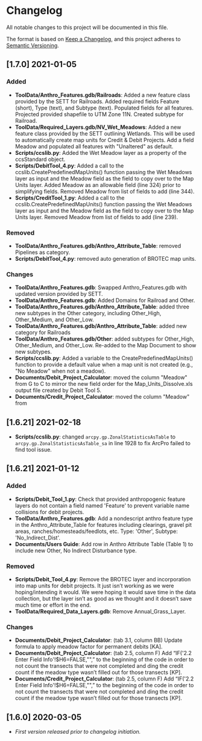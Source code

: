 # Changelog
All notable changes to this project will be documented in this file.

The format is based on [Keep a Changelog](https://keepachangelog.com/en/1.0.0/), and this project adheres to [Semantic Versioning](https://semver.org/spec/v2.0.0.html).

## [1.7.0] 2021-01-05

### Added

* **ToolData/Anthro_Features.gdb/Railroads**: Added a new feature class provided by the SETT for Railroads. Added required fields Feature (short), Type (text), and Subtype (text). Populated fields for all features. Projected provided shapefile to UTM Zone 11N. Created subtype for Railroad. 
* **ToolData/Required_Layers.gdb/NV_Wet_Meadows**: Added a new feature class provided by the SETT outlining Wetlands. This will be used to automatically create map units for Credit & Debit Projects. Add a field Meadow and populated all features with "Unaltered" as default.
* **Scripts/ccslib.py**: Added the Wet Meadow layer as a property of the ccsStandard object.
* **Scripts/DebitTool_4.py**: Added a call to the ccslib.CreatePredefinedMapUnits() function passing the Wet Meadows layer as input and the Meadow field as the field to copy over to the Map Units layer. Added Meadow as an allowable field (line 324) prior to simplifying fields. Removed Meadow from list of fields to add (line 344).
* **Scripts/CreditTool_1.py**: Added a call to the ccslib.CreatePredefinedMapUnits() function passing the Wet Meadows layer as input and the Meadow field as the field to copy over to the Map Units layer. Removed Meadow from list of fields to add (line 239).

### Removed

* **ToolData/Anthro_Features.gdb/Anthro_Attribute_Table**: removed Pipelines as category.
* **Scripts/DebitTool_4.py**: removed auto generation of BROTEC map units.

### Changes

* **ToolData/Anthro_Features.gdb**: Swapped Anthro_Features.gdb with updated version provided by SETT.
* **ToolData/Anthro_Features.gdb**: Added Domains for Railroad and Other.
* **ToolData/Anthro_Features.gdb/Anthro_Attribute_Table**: added three new subtypes in the Other category, including Other_High, Other_Medium, and Other_Low. 
* **ToolData/Anthro_Features.gdb/Anthro_Attribute_Table**: added new category for Railroads
* **ToolData/Anthro_Features.gdb/Other**: added subtypes for Other_High, Other_Medium, and Other_Low. Re-added to the Map Document to show new subtypes.
* **Scripts/ccslib.py**: Added a variable to the CreatePredefinedMapUnits() function to provide a default value when a map unit is not created (e.g., "No Meadow" when not a meadow).
* **Documents/Debit_Project_Calculator**: moved the column "Meadow" from G to C to mirror the new field order for the Map_Units_Dissolve.xls output file created by Debit Tool 5.
* **Documents/Credit_Project_Calculator**: moved the column "Meadow" from 

## [1.6.21] 2021-02-18

* **Scripts/ccslib.py**: changed `arcpy.gp.ZonalStatisticsAsTable` to `arcpy.gp.ZonalStatisticsAsTable_sa` in line 1928 to fix ArcPro failed to find tool issue.

## [1.6.21] 2021-01-12

### Added

* **Scripts/Debit_Tool_1.py**: Check that provided anthropogenic feature layers do not contain a field named 'Feature' to prevent variable name collisions for debit projects.
* **ToolData/Anthro_Features.gdb**: Add a nondescript anthro feature type in the Anthro_Attribute_Table for features including clearings, gravel pit areas, ranches/homesteads/feedlots, etc. Type: 'Other', Subtype: 'No_Indirect_Dist'.
* **Documents/Users Guide**: Add row in Anthro Attribute Table (Table 1) to include new Other, No Indirect Disturbance type.

### Removed

* **Scripts/Debit_Tool_4.py**: Remove the BROTEC layer and incorporation into map units for debit projects. It just isn’t working as we were hoping/intending it would. We were hoping it would save time in the data collection, but the layer isn’t as good as we thought and it doesn’t save much time or effort in the end.
* **ToolData/Required_Data_Layers.gdb**: Remove Annual_Grass_Layer.

### Changes

* **Documents/Debit_Project_Calculator**: (tab 3.1, column BB) Update formula to apply meadow factor for permanent debits [KA].
* **Documents/Debit_Project_Calculator**: (tab 2.5, column F) Add “IF('2.2 Enter Field Info'!$H6=FALSE,"",” to the beginning of the code in order to not count the transects that were not completed and ding the credit count if the meadow type wasn’t filled out for those transects [KP].
* **Documents/Credit_Project_Calculator**: (tab 2.5, column F) Add “IF('2.2 Enter Field Info'!$H6=FALSE,"",” to the beginning of the code in order to not count the transects that were not completed and ding the credit count if the meadow type wasn’t filled out for those transects [KP].

## [1.6.0] 2020-03-05
* *First version released prior to changelog initiation.*



